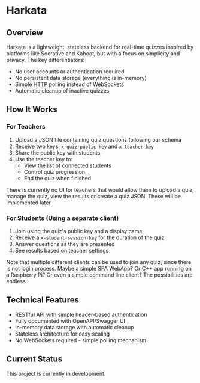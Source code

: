 # Harkata

## Overview

Harkata is a lightweight, stateless backend for real-time quizzes inspired by platforms like Socrative and Kahoot, but with a focus on simplicity and privacy. The key differentiators:

- No user accounts or authentication required
- No persistent data storage (everything is in-memory)
- Simple HTTP polling instead of WebSockets
- Automatic cleanup of inactive quizzes

## How It Works

### For Teachers

1. Upload a JSON file containing quiz questions following our schema
2. Receive two keys: `x-quiz-public-key` and `x-teacher-key`
3. Share the public key with students
4. Use the teacher key to:
    - View the list of connected students
    - Control quiz progression
    - End the quiz when finished

There is currently no UI for teachers that would allow them to upload a quiz, manage the quiz, view the results or create a quiz JSON. These will be implemented later.

### For Students (Using a separate client)

1. Join using the quiz's public key and a display name
2. Receive a `x-student-session-key` for the duration of the quiz
3. Answer questions as they are presented
4. See results based on teacher settings

Note that multiple different clients can be used to join any quiz, since there is not login process. Maybe a simple SPA WebApp? Or C++ app running on a Raspberry Pi? Or even a simple command line client? The possibilities are endless.

## Technical Features

- RESTful API with simple header-based authentication
- Fully documented with OpenAPI/Swagger UI
- In-memory data storage with automatic cleanup
- Stateless architecture for easy scaling
- No WebSockets required - simple polling mechanism

## Current Status

This project is currently in development.
